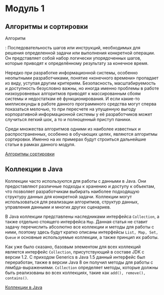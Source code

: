 # Модуль 1

## Алгоритмы и сортировки

Алгоритм

: Последовательность шагов или инструкций, необходимых для решения определенной задачи или выполнения конкретной
операции. Он представляет собой набор логически упорядоченных шагов, которые приводят к определённому результату за
конечное время.

Нередко при разработке информационной системы, особенно неопытными разработчиками, понятие «конечного времени» пропадает
из виду, уступая другим критериям. Безопасность, масштабируемость и доступность безусловно важны, но иногда именно
проблемы в работе низкоуровневых алгоритмов приводят к массированным сбоям системы и недостаткам её функционирования. И
если какие-то миллисекунды в работе данного программного средства могут сперва показаться мелочью, то при пересчете на
упущенную выгоду корпоративной информационной системы у её разработчиков может случиться легкий шок, а то и полноценный
приступ паники.

Среди множества алгоритмов одними из наиболее известных и распространенных, особенно в обучающих целях, являются
алгоритмы сортировки. Именно на их примерах будут строиться дальнейшие статьи в рамках данного модуля.

[Алгоритмы сортировки](algorithms.md)


## Коллекции в Java

Коллекции часто используются для работы с данными в Java. Они предоставляют различные подходы к хранению и доступу к
объектам, что позволяет разработчикам выбирать наиболее подходящую структуру данных для конкретной задачи. Коллекции
могут использоваться для реализации алгоритмов, структур данных, управления данными и многих других сценариев.

В Java коллекции представлены наследниками интерфейса `Collection`, а также отдельно стоящего интерфейса `Map`. Данная
статья не ставит задачу перечислить абсолютно все коллекции и методы для работы с ними, поэтому здесь будут кратко
описаны интерфейсы `List, Map, Set, Queue` и основные используемые коллекции, а также принцип их работы.

Как уже было сказано, базовым элементом для всех коллекций является интерфейс `Collection`, присутствующий в составе
JDK с версии 1.2. С приходом Generics в Java 1.5 данный интерфейс был переработан, также в версии Java 8 он получил
методы для работы с лямбда-выражениями. `Collection` определяет методы, которые должны быть реализованы во всех
коллекциях, такие как `add(), remove(), contains()`.

[Коллекции в Java](java-collections.md)
